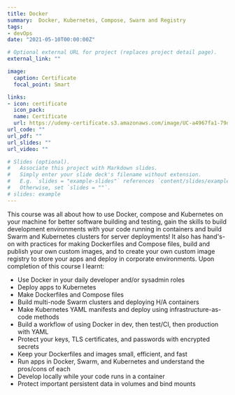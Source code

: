 ```yaml
---
title: Docker
summary:  Docker, Kubernetes, Compose, Swarm and Registry
tags:
- devOps
date: "2021-05-10T00:00:00Z"

# Optional external URL for project (replaces project detail page).
external_link: ""

image:
  caption: Certificate
  focal_point: Smart

links:
- icon: certificate
  icon_pack:
  name: Certificate
  url: https://udemy-certificate.s3.amazonaws.com/image/UC-a4967fa1-79d9-4144-8fa0-a43c37ad70d8.jpg
url_code: ""
url_pdf: ""
url_slides: ""
url_video: ""

# Slides (optional).
#   Associate this project with Markdown slides.
#   Simply enter your slide deck's filename without extension.
#   E.g. `slides = "example-slides"` references `content/slides/example-slides.md`.
#   Otherwise, set `slides = ""`.
# slides: example
---
```

This course was all about how to use Docker, compose and Kubernetes on your machine for better software building and testing, gain the skills to build development environments with your code running in containers and build Swarm and Kubernetes clusters for server deployments!
It also has hand's-on with practices for making Dockerfiles and Compose files, build and publish your own custom images, and to create your own custom image registry to store your apps and deploy in corporate environments. Upon completion of this course I learnt:
   * Use Docker in your daily developer and/or sysadmin roles
   * Deploy apps to Kubernetes
   * Make Dockerfiles and Compose files
   * Build multi-node Swarm clusters and deploying H/A containers
   * Make Kubernetes YAML manifests and deploy using infrastructure-as-code methods
   * Build a workflow of using Docker in dev, then test/CI, then production with YAML  
   * Protect your keys, TLS certificates, and passwords with encrypted secrets
   * Keep your Dockerfiles and images small, efficient, and fast
   * Run apps in Docker, Swarm, and Kubernetes and understand the pros/cons of each
   * Develop locally while your code runs in a container
   * Protect important persistent data in volumes and bind mounts